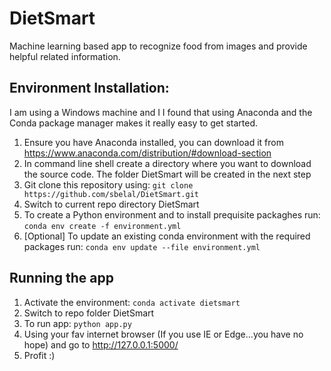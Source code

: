 # DietSmart
Machine learning based app to recognize food from images and provide helpful related information.

## Environment Installation:
I am using a Windows machine and I I found that using Anaconda and the Conda package manager makes it really easy to get started.

1. Ensure you have Anaconda installed, you can download it from https://www.anaconda.com/distribution/#download-section
2. In command line shell create a directory where you want to download the source code.  The folder DietSmart will be created in the next step
3. Git clone this repository using: `git clone https://github.com/sbelal/DietSmart.git`
4. Switch to current repo directory DietSmart
5. To create a Python environment and to install prequisite packaghes run: `conda env create -f environment.yml`
6. [Optional] To update an existing conda environment with the required packages run: `conda env update --file environment.yml`


## Running the app
1. Activate the environment: `conda activate dietsmart`
2. Switch to repo folder DietSmart
3. To run app: `python app.py`
4. Using your fav internet browser (If you use IE or Edge...you have no hope) and go to http://127.0.0.1:5000/
5. Profit :)

